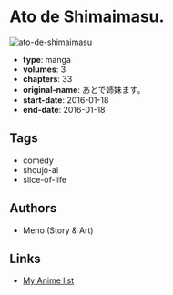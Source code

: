 # Ato de Shimaimasu.

![ato-de-shimaimasu](https://cdn.myanimelist.net/images/manga/2/223292.jpg)

-   **type**: manga
-   **volumes**: 3
-   **chapters**: 33
-   **original-name**: あとで姉妹ます。
-   **start-date**: 2016-01-18
-   **end-date**: 2016-01-18

## Tags

-   comedy
-   shoujo-ai
-   slice-of-life

## Authors

-   Meno (Story & Art)

## Links

-   [My Anime list](https://myanimelist.net/manga/108373/Ato_de_Shimaimasu)

